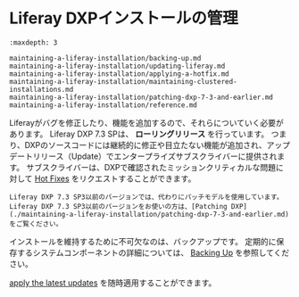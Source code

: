 # Liferay DXPインストールの管理

```{toctree}
:maxdepth: 3

maintaining-a-liferay-installation/backing-up.md
maintaining-a-liferay-installation/updating-liferay.md
maintaining-a-liferay-installation/applying-a-hotfix.md
maintaining-a-liferay-installation/maintaining-clustered-installations.md
maintaining-a-liferay-installation/patching-dxp-7-3-and-earlier.md
maintaining-a-liferay-installation/reference.md
```

Liferayがバグを修正したり、機能を追加するので、それらについていく必要があります。 Liferay DXP 7.3 SPは、 **ローリングリリース** を行っています。 つまり、DXPのソースコードには継続的に修正や目立たない機能が追加され、アップデートリリース（Update）でエンタープライズサブスクライバーに提供されます。 サブスクライバーは、DXPで確認されたミッションクリティカルな問題に対して [Hot Fixes](./maintaining-a-liferay-installation/applying-a-hotfix.md) をリクエストすることができます。

```{important}
Liferay DXP 7.3 SP3以前のバージョンでは、代わりにパッチモデルを使用しています。 Liferay DXP 7.3 SP3以前のバージョンをお使いの方は、[Patching DXP](./maintaining-a-liferay-installation/patching-dxp-7-3-and-earlier.md)をご覧ください。
```

インストールを維持するために不可欠なのは、バックアップです。 定期的に保存するシステムコンポーネントの詳細については、 [Backing Up](./maintaining-a-liferay-installation/backing-up.md) を参照してください。

[apply the latest updates](./maintaining-a-liferay-installation/updating-liferay.md) を随時適用することができます。